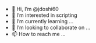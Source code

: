 - 👋 Hi, I’m @jdoshi60
- 👀 I’m interested in scripting
- 🌱 I’m currently learning ...
- 💞️ I’m looking to collaborate on ...
- 📫 How to reach me ...

<!---
jdoshi60/jdoshi60 is a ✨ special ✨ repository because its `README.md` (this file) appears on your GitHub profile.
You can click the Preview link to take a look at your changes.
--->
